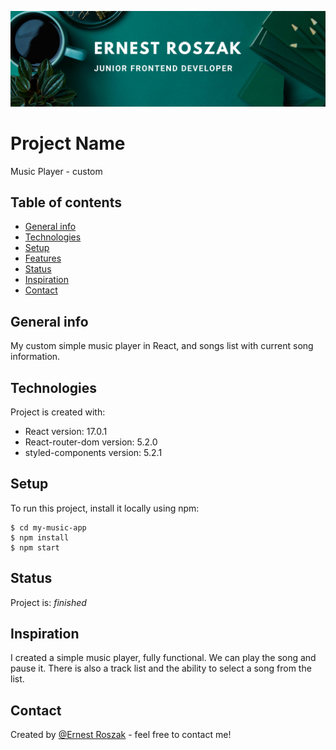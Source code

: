 ![Example screenshot](./src/assets/bannerReadMe.png)

# Project Name

Music Player - custom

## Table of contents

- [General info](#general-info)
- [Technologies](#technologies)
- [Setup](#setup)
- [Features](#features)
- [Status](#status)
- [Inspiration](#inspiration)
- [Contact](#contact)

## General info

My custom simple music player in React, and songs list with current song information.

## Technologies

Project is created with:

- React version: 17.0.1
- React-router-dom version: 5.2.0
- styled-components version: 5.2.1

## Setup

To run this project, install it locally using npm:

```
$ cd my-music-app
$ npm install
$ npm start
```

## Status

Project is: _finished_

## Inspiration

I created a simple music player, fully functional. We can play the song and pause it. There is also a track list and the ability to select a song from the list.

## Contact

Created by [@Ernest Roszak](https://ernest-roszak.github.io/) - feel free to contact me!
